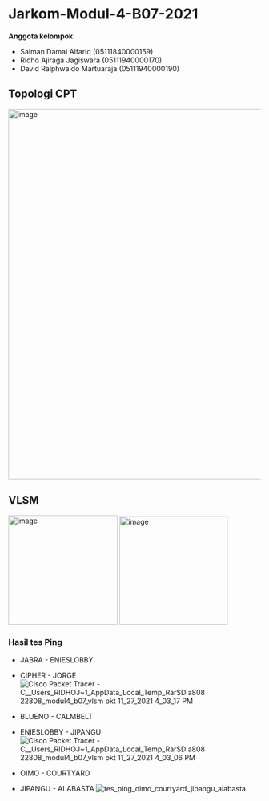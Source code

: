 # Jarkom-Modul-4-B07-2021

**Anggota kelompok**:

- Salman Damai Alfariq (05111840000159)
- Ridho Ajiraga Jagiswara (05111940000170)
- David Ralphwaldo Martuaraja (05111940000190)

## Topologi CPT
<img width="740" alt="image" src="https://user-images.githubusercontent.com/73969921/143680439-5cc5ad5b-8433-4a8d-957c-f8f2e3ca42b5.png">

## VLSM

<img width="218" alt="image" src="https://user-images.githubusercontent.com/73969921/143680457-b873582e-5831-41c8-ab03-5c89c94c3fe0.png">

<img width="216" alt="image" src="https://user-images.githubusercontent.com/73969921/143681061-d5408dfc-b411-4a8b-afcf-6494a306212e.png">

### Hasil tes Ping
- JABRA - ENIESLOBBY
- CIPHER - JORGE
![Cisco Packet Tracer - C__Users_RIDHOJ~1_AppData_Local_Temp_Rar$DIa808 22808_modul4_b07_vlsm pkt 11_27_2021 4_03_17 PM](https://user-images.githubusercontent.com/75240358/143684130-b3e77c15-2f56-4c16-b914-d336829cce41.png)

- BLUENO - CALMBELT
- ENIESLOBBY - JIPANGU
![Cisco Packet Tracer - C__Users_RIDHOJ~1_AppData_Local_Temp_Rar$DIa808 22808_modul4_b07_vlsm pkt 11_27_2021 4_03_06 PM](https://user-images.githubusercontent.com/75240358/143684196-8e864799-db71-4090-bf50-227ce9756d79.png)

- OIMO - COURTYARD
- JIPANGU - ALABASTA
![tes_ping_oimo_courtyard_jipangu_alabasta](https://user-images.githubusercontent.com/74144561/143685260-6dc1c8d3-7f6d-4230-a3e6-6ce855129fef.png)
